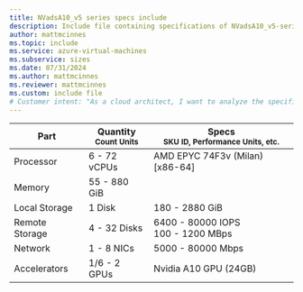```yaml
---
title: NVadsA10_v5 series specs include
description: Include file containing specifications of NVadsA10_v5-series VM sizes.
author: mattmcinnes
ms.topic: include
ms.service: azure-virtual-machines
ms.subservice: sizes
ms.date: 07/31/2024
ms.author: mattmcinnes
ms.reviewer: mattmcinnes
ms.custom: include file
# Customer intent: "As a cloud architect, I want to analyze the specifications of NVadsA10_v5-series VMs, so that I can determine the appropriate configuration for my workload requirements."
---
```

| Part | Quantity <br><sup>Count Units | Specs <br><sup>SKU ID, Performance Units, etc.  |
|---|---|---|
| Processor      | 6 - 72 vCPUs     | AMD EPYC 74F3v (Milan) [x86-64] |
| Memory         | 55 - 880 GiB        |    |
| Local Storage  | 1 Disk         | 180 - 2880 GiB  |
| Remote Storage | 4 - 32 Disks        | 6400 - 80000 IOPS <br>100 - 1200 MBps |
| Network        | 1 - 8 NICs        | 5000 - 80000 Mbps |
| Accelerators   | 1/6 - 2 GPUs            | Nvidia A10 GPU (24GB)    |
